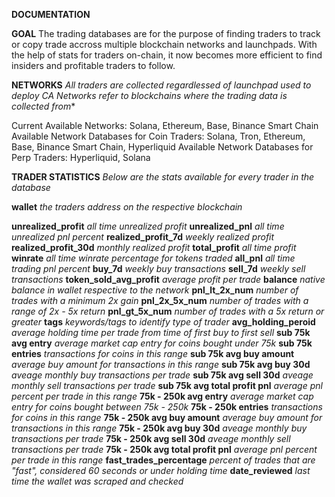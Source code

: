 **DOCUMENTATION**

**GOAL**
The trading databases are for the purpose of finding traders to track or copy trade accross multiple blockchain networks and launchpads. With the help of stats for traders on-chain, it now becomes more efficient to find insiders and profitable traders to follow. 


**NETWORKS**
*All traders are collected regardlessed of launchpad used to deploy CA*
*Networks refer to blockchains where the trading data is collected from**

Current Available Networks: Solana, Ethereum, Base, Binance Smart Chain
Available Network Databases for Coin Traders: Solana, Tron, Ethereum, Base, Binance Smart Chain, Hyperliquid
Available Network Databases for Perp Traders: Hyperliquid, Solana

 
**TRADER STATISTICS**
*Below are the stats available for every trader in the database*

**wallet** *the traders address on the respective blockchain* 

**unrealized_profit** *all time unrealized profit* 
**unrealized_pnl** *all time unrealized pnl percent* 
**realized_profit_7d** *weekly realized profit* 
**realized_profit_30d** *monthly realized profit* 
**total_profit** *all time profit* 
**winrate** *all time winrate percentage for tokens traded* 
**all_pnl** *all time trading pnl percent* 
**buy_7d** *weekly buy transactions*
**sell_7d** *weekly sell transactions* 
**token_sold_avg_profit** *average profit per trade*
**balance** *native balance in wallet respective to the network*
**pnl_lt_2x_num** *number of trades with a minimum 2x gain*
**pnl_2x_5x_num** *number of trades with a range of 2x - 5x return*
**pnl_gt_5x_num** *number of trades with a 5x return or greater*
**tags** *keywords/tags to identify type of trader*
**avg_holding_peroid** *average holding time per trade from time of first buy to first sell*
**sub 75k avg entry** *average market cap entry for coins bought under 75k*
**sub 75k entries** *transactions for coins in this range*
**sub 75k avg buy amount** *average buy amount for transactions in this range*
**sub 75k avg buy 30d** *aveage monthly buy transactions per trade*
**sub 75k avg sell 30d** *aveage monthly sell transactions per trade*
**sub 75k avg total profit pnl** *average pnl percent per trade in this range*
**75k - 250k avg entry** *average market cap entry for coins bought between 75k - 250k*
**75k - 250k entries** *transactions for coins in this range*
**75k - 250k avg buy amount** *average buy amount for transactions in this range*
**75k - 250k avg buy 30d** *aveage monthly buy transactions per trade*
**75k - 250k avg sell 30d** *aveage monthly sell transactions per trade*
**75k - 250k avg total profit pnl** *average pnl percent per trade in this range*
**fast_trades_percentage** *percent of trades that are "fast", considered 60 seconds or under holding time*
**date_reviewed** *last time the wallet was scraped and checked*
